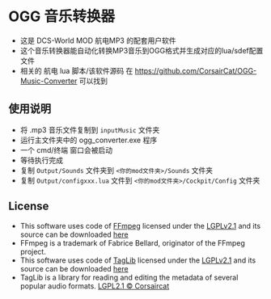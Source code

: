 # OGG 音乐转换器
+ 这是 DCS-World MOD 航电MP3 的配套用户软件
+ 这个音乐转换器能自动化转换MP3音乐到OGG格式并生成对应的lua/sdef配置文件
+ 相关的 航电 lua 脚本/该软件源码 在 https://github.com/CorsairCat/OGG-Music-Converter 可以找到
 
## 使用说明
+ 将 .mp3 音乐文件复制到 ```inputMusic``` 文件夹
+ 运行主文件夹中的 ogg_converter.exe 程序
+ 一个 cmd/终端 窗口会被启动
+ 等待执行完成
+ 复制 ```Output/Sounds``` 文件夹到 ```<你的mod文件夹>/Sounds``` 文件夹
+ 复制 ```Output/configxxx.lua``` 文件到 ```<你的mod文件夹>/Cockpit/Config``` 文件夹

## License

+ This software uses code of <a href=http://ffmpeg.org>FFmpeg</a> licensed under the <a href=http://www.gnu.org/licenses/old-licenses/lgpl-2.1.html>LGPLv2.1</a> and its source can be downloaded <a href=https://github.com/CorsairCat/OGG-Music-Converter>here</a>
+ FFmpeg is a trademark of Fabrice Bellard, originator of the FFmpeg project.
+ This software uses code of <a href=https://taglib.org>TagLib</a> licensed under the <a href=http://www.gnu.org/licenses/old-licenses/lgpl-2.1.html>LGPLv2.1</a> and its source can be downloaded <a href=https://github.com/CorsairCat/OGG-Music-Converter>here</a>
+ TagLib is a library for reading and editing the metadata of several popular audio formats. 
[LGPL2.1 © Corsaircat](LICENSE)